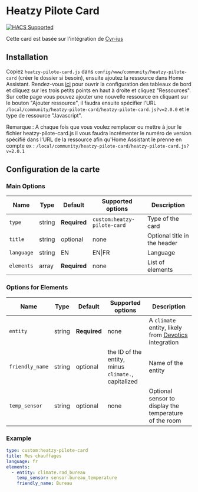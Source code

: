 # Heatzy Pilote Card

[![HACS Supported](https://img.shields.io/badge/HACS-Not_Supported-orange.svg?style=for-the-badge)](https://github.com/custom-components/hacs)

Cette card est basée sur l'intégration de [Cyr-ius](https://github.com/Cyr-ius/hass-heatzy)

## Installation

Copiez `heatzy-pilote-card.js` dans `config/www/community/heatzy-pilote-card` (créer le dossier si besoin), ensuite ajoutez la ressource dans Home Assistant.
Rendez-vous [ici](https://my.home-assistant.io/redirect/lovelace_dashboards/) pour ouvrir la configuration des tableaux de bord et cliquez sur les trois petits points en haut à droite et cliquez "Ressources".
Sur cette page vous pouvez ajouter une nouvelle ressource en cliquant sur le bouton "Ajouter ressource", il faudra ensuite spécifier l'URL `/local/community/heatzy-pilote-card/heatzy-pilote-card.js?v=2.0.0` et le type de ressource "Javascript".

Remarque :
A chaque fois que vous voulez remplacer ou mettre à jour le fichier heatzy-pilote-card.js il vous faudra incrémenter le numéro de version spécifié dans l'URL de la ressource afin qu'Home Assistant le prenne en compte ex : `/local/community/heatzy-pilote-card/heatzy-pilote-card.js?v=2.0.1`

## Configuration de la carte

### Main Options

| Name       | Type   | Default      | Supported options           | Description                  |
|------------|--------|--------------|-----------------------------|------------------------------|
| `type`     | string | **Required** | `custom:heatzy-pilote-card` | Type of the card             |
| `title`    | string | optional     | none                        | Optional title in the header |
| `language` | string | EN           | EN\|FR                      | Language                     |
| `elements` | array  | **Required** | none                        | List of elements

### Options for Elements

| Name            | Type   | Default      | Supported options   | Description   |
|-----------------|--------|--------------|------------------   |---------------|
| `entity`        | string | **Required** | none                | A `climate` entity, likely from [Devotics](https://github.com/Devotics/heatzy-home-hassistant) integration |
| `friendly_name` | string | optional     | the ID of the entity, minus `climate.`, capitalized | Name of the entity |
| `temp_sensor`   | string | optional     | none                | Optional sensor to display the temperature of the room

### Example

```yaml
type: custom:heatzy-pilote-card
title: Mes chauffages
language: fr
elements:
  - entity: climate.rad_bureau
    temp_sensor: sensor.bureau_temperature
    friendly_name: Bureau
```
